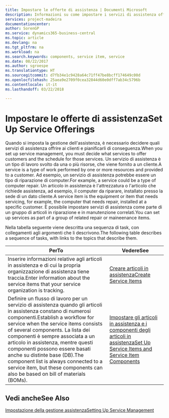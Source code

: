 ```yaml
---
title: Impostare le offerte di assistenza | Documenti Microsoft
description: Informazioni su come impostare i servizi di assistenza offerti ai clienti.
services: project-madeira
documentationcenter: 
author: SorenGP
ms.service: dynamics365-business-central
ms.topic: article
ms.devlang: na
ms.tgt_pltfrm: na
ms.workload: na
ms.search.keywords: components, service item, service
ms.date: 08/22/2017
ms.author: sgroespe
ms.translationtype: HT
ms.sourcegitcommit: d7fb34e1c9428a64c71ff47be8bcff174649c00d
ms.openlocfilehash: 25aea9e2709f0cea32844d60e0dff7ab34c5796b
ms.contentlocale: it-it
ms.lasthandoff: 03/22/2018

---
```


# <a name="set-up-service-offerings"></a><span data-ttu-id="9ffc2-103">Impostare le offerte di assistenza</span><span class="sxs-lookup"><span data-stu-id="9ffc2-103">Set Up Service Offerings</span></span>
<span data-ttu-id="9ffc2-104">Quando si imposta la gestione dell'assistenza, è necessario decidere quali servizi di assistenza offrire ai clienti e pianificarli di conseguenza.</span><span class="sxs-lookup"><span data-stu-id="9ffc2-104">When you set up service management, you must decide what services to offer customers and the schedule for those services.</span></span> <span data-ttu-id="9ffc2-105">Un servizio di assistenza è un tipo di lavoro svolto da una o più risorse, che viene fornito a un cliente.</span><span class="sxs-lookup"><span data-stu-id="9ffc2-105">A service is a type of work performed by one or more resources and provided to a customer.</span></span> <span data-ttu-id="9ffc2-106">Ad esempio, un servizio di assistenza potrebbe essere un tipo di riparazione di computer.</span><span class="sxs-lookup"><span data-stu-id="9ffc2-106">For example, a service could be a type of computer repair.</span></span> <span data-ttu-id="9ffc2-107">Un articolo in assistenza è l'attrezzatura o l'articolo che richiede assistenza, ad esempio, il computer da riparare, installato presso la sede di un dato cliente.</span><span class="sxs-lookup"><span data-stu-id="9ffc2-107">A service item is the equipment or item that needs servicing, for example, the computer that needs repair, installed at a specific customer.</span></span> <span data-ttu-id="9ffc2-108">È possibile impostare servizi di assistenza come parte di un gruppo di articoli in riparazione e in manutenzione correlati.</span><span class="sxs-lookup"><span data-stu-id="9ffc2-108">You can set up services as part of a group of related repair or maineenance items.</span></span>  
  
<span data-ttu-id="9ffc2-109">Nella tabella seguente viene descritta una sequenza di task, con collegamenti agli argomenti che li descrivono.</span><span class="sxs-lookup"><span data-stu-id="9ffc2-109">The following table describes a sequence of tasks, with links to the topics that describe them.</span></span>  
  
|<span data-ttu-id="9ffc2-110">**Per**</span><span class="sxs-lookup"><span data-stu-id="9ffc2-110">**To**</span></span>|<span data-ttu-id="9ffc2-111">**Vedere**</span><span class="sxs-lookup"><span data-stu-id="9ffc2-111">**See**</span></span>|  
|------------|-------------|  
|<span data-ttu-id="9ffc2-112">Inserire informazioni relative agli articoli in assistenza e di cui la propria organizzazione di assistenza tiene traccia.</span><span class="sxs-lookup"><span data-stu-id="9ffc2-112">Enter information about the service items that your service organization is tracking.</span></span>|[<span data-ttu-id="9ffc2-113">Creare articoli in assistenza</span><span class="sxs-lookup"><span data-stu-id="9ffc2-113">Create Service Items</span></span>](service-how-to-create-service-items.md)|  
|<span data-ttu-id="9ffc2-114">Definire un flusso di lavoro per un servizio di assistenza quando gli articoli in assistenza constano di numerosi componenti.</span><span class="sxs-lookup"><span data-stu-id="9ffc2-114">Establish a workflow for service when the service items consists of several components.</span></span> <span data-ttu-id="9ffc2-115">La lista dei componenti è sempre associata a un articolo in assistenza, mentre questi componenti possono essere basati anche su distinte base (DB).</span><span class="sxs-lookup"><span data-stu-id="9ffc2-115">The component list is always connected to a service item, but these components can also be based on bill of materials (BOMs).</span></span>|[<span data-ttu-id="9ffc2-116">Impostare gli articoli in assistenza e i componenti degli articoli in assistenza</span><span class="sxs-lookup"><span data-stu-id="9ffc2-116">Set Up Service Items and Service Item Components</span></span>](service-how-setup-service-items.md)|  
  
## <a name="see-also"></a><span data-ttu-id="9ffc2-117">Vedi anche</span><span class="sxs-lookup"><span data-stu-id="9ffc2-117">See Also</span></span>  
[<span data-ttu-id="9ffc2-118">Impostazione della gestione assistenza</span><span class="sxs-lookup"><span data-stu-id="9ffc2-118">Setting Up Service Management</span></span>](service-setup-service.md)   
